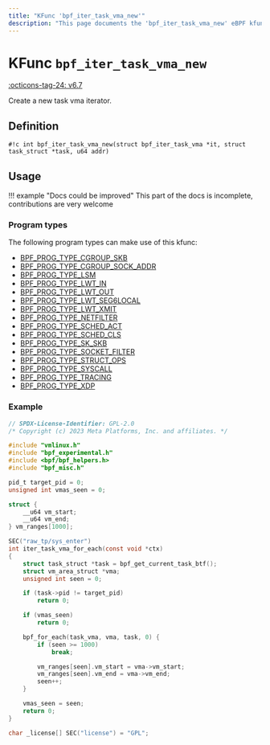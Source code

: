 ```yaml
---
title: "KFunc 'bpf_iter_task_vma_new'"
description: "This page documents the 'bpf_iter_task_vma_new' eBPF kfunc, including its defintion, usage, program types that can use it, and examples."
---
```

# KFunc `bpf_iter_task_vma_new`

<!-- [FEATURE_TAG](bpf_iter_task_vma_new) -->
[:octicons-tag-24: v6.7](https://github.com/torvalds/linux/commit/4ac4546821584736798aaa9e97da9f6eaf689ea3)
<!-- [/FEATURE_TAG] -->

Create a new task vma iterator.

## Definition

<!-- [KFUNC_DEF] -->
`#!c int bpf_iter_task_vma_new(struct bpf_iter_task_vma *it, struct task_struct *task, u64 addr)`
<!-- [/KFUNC_DEF] -->

## Usage

!!! example "Docs could be improved"
    This part of the docs is incomplete, contributions are very welcome

### Program types

The following program types can make use of this kfunc:

<!-- [KFUNC_PROG_REF] -->
- [BPF_PROG_TYPE_CGROUP_SKB](../program-type/BPF_PROG_TYPE_CGROUP_SKB.md)
- [BPF_PROG_TYPE_CGROUP_SOCK_ADDR](../program-type/BPF_PROG_TYPE_CGROUP_SOCK_ADDR.md)
- [BPF_PROG_TYPE_LSM](../program-type/BPF_PROG_TYPE_LSM.md)
- [BPF_PROG_TYPE_LWT_IN](../program-type/BPF_PROG_TYPE_LWT_IN.md)
- [BPF_PROG_TYPE_LWT_OUT](../program-type/BPF_PROG_TYPE_LWT_OUT.md)
- [BPF_PROG_TYPE_LWT_SEG6LOCAL](../program-type/BPF_PROG_TYPE_LWT_SEG6LOCAL.md)
- [BPF_PROG_TYPE_LWT_XMIT](../program-type/BPF_PROG_TYPE_LWT_XMIT.md)
- [BPF_PROG_TYPE_NETFILTER](../program-type/BPF_PROG_TYPE_NETFILTER.md)
- [BPF_PROG_TYPE_SCHED_ACT](../program-type/BPF_PROG_TYPE_SCHED_ACT.md)
- [BPF_PROG_TYPE_SCHED_CLS](../program-type/BPF_PROG_TYPE_SCHED_CLS.md)
- [BPF_PROG_TYPE_SK_SKB](../program-type/BPF_PROG_TYPE_SK_SKB.md)
- [BPF_PROG_TYPE_SOCKET_FILTER](../program-type/BPF_PROG_TYPE_SOCKET_FILTER.md)
- [BPF_PROG_TYPE_STRUCT_OPS](../program-type/BPF_PROG_TYPE_STRUCT_OPS.md)
- [BPF_PROG_TYPE_SYSCALL](../program-type/BPF_PROG_TYPE_SYSCALL.md)
- [BPF_PROG_TYPE_TRACING](../program-type/BPF_PROG_TYPE_TRACING.md)
- [BPF_PROG_TYPE_XDP](../program-type/BPF_PROG_TYPE_XDP.md)
<!-- [/KFUNC_PROG_REF] -->

### Example

```c
// SPDX-License-Identifier: GPL-2.0
/* Copyright (c) 2023 Meta Platforms, Inc. and affiliates. */

#include "vmlinux.h"
#include "bpf_experimental.h"
#include <bpf/bpf_helpers.h>
#include "bpf_misc.h"

pid_t target_pid = 0;
unsigned int vmas_seen = 0;

struct {
	__u64 vm_start;
	__u64 vm_end;
} vm_ranges[1000];

SEC("raw_tp/sys_enter")
int iter_task_vma_for_each(const void *ctx)
{
	struct task_struct *task = bpf_get_current_task_btf();
	struct vm_area_struct *vma;
	unsigned int seen = 0;

	if (task->pid != target_pid)
		return 0;

	if (vmas_seen)
		return 0;

	bpf_for_each(task_vma, vma, task, 0) {
		if (seen >= 1000)
			break;

		vm_ranges[seen].vm_start = vma->vm_start;
		vm_ranges[seen].vm_end = vma->vm_end;
		seen++;
	}

	vmas_seen = seen;
	return 0;
}

char _license[] SEC("license") = "GPL";
```
